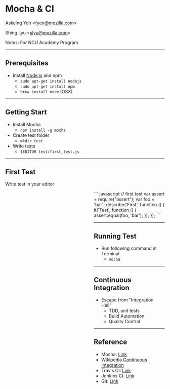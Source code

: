 # Mocha & CI

Askeing Yen &lt;fyen@mozilla.com&gt;

Shing Lyu &lt;slyu@mozilla.com&gt;

Notes: For NCU Academy Program

----

## Prerequisites

* Install [Node.js](https://nodejs.org/en/) and npm
    * `sudo apt-get install nodejs`
    * `sudo apt-get install npm`
    * `brew install node` (OSX)

----

## Getting Start

* Install Mocha
    * `npm install -g mocha`
* Create test folder
    * `mkdir test`
* Write tests
    * `$EDITOR test/first_test.js`

----

## First Test

Write test in your editor

<div style='margin: 0px auto; text-align: left; padding-left: 280px;'>
``` javascript
  // first test
  var assert = require("assert");
  var foo = 'bar';
  describe('First', function () {
    it('Test', function () {
      assert.equal(foo, 'bar');
    });
  });
```

----

## Running Test

* Run following command in Terminal
    * `mocha`

----

## Continuous Integration

* Escape from "Integration Hell"
    * TDD, unit tests
    * Build Automation
    * Quality Control

----

## Reference

* Mocha: [Link](http://mochajs.org/)
* Wikipedia [Continuous Integration](https://en.wikipedia.org/wiki/Continuous_integration)
* Travis CI: [Link](https://travis-ci.org/)
* Jenkins CI: [Link](http://jenkins-ci.org/)
* Git: [Link](https://git-scm.com/)
